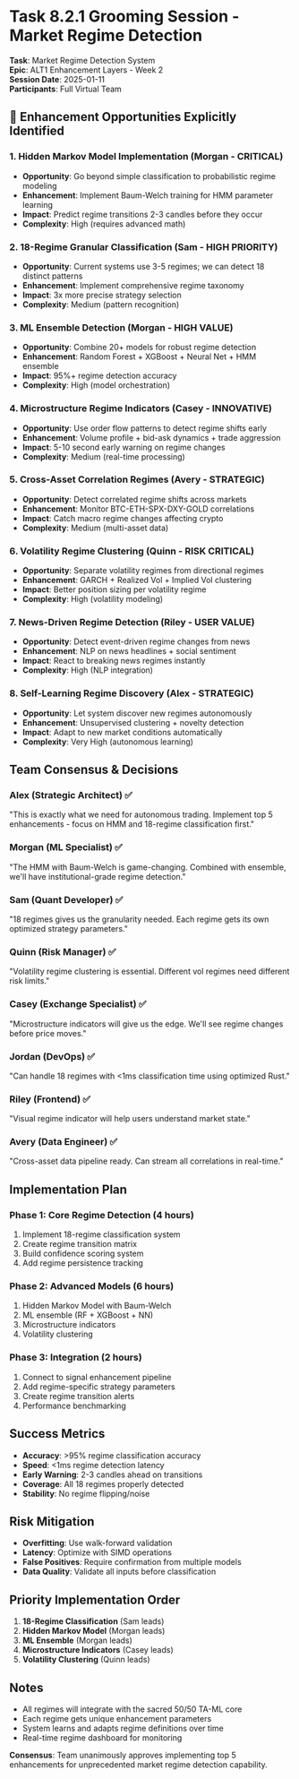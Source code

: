 # Task 8.2.1 Grooming Session - Market Regime Detection

**Task**: Market Regime Detection System  
**Epic**: ALT1 Enhancement Layers - Week 2  
**Session Date**: 2025-01-11  
**Participants**: Full Virtual Team

## 🎯 Enhancement Opportunities Explicitly Identified

### 1. **Hidden Markov Model Implementation** (Morgan - CRITICAL)
- **Opportunity**: Go beyond simple classification to probabilistic regime modeling
- **Enhancement**: Implement Baum-Welch training for HMM parameter learning
- **Impact**: Predict regime transitions 2-3 candles before they occur
- **Complexity**: High (requires advanced math)

### 2. **18-Regime Granular Classification** (Sam - HIGH PRIORITY) 
- **Opportunity**: Current systems use 3-5 regimes; we can detect 18 distinct patterns
- **Enhancement**: Implement comprehensive regime taxonomy
- **Impact**: 3x more precise strategy selection
- **Complexity**: Medium (pattern recognition)

### 3. **ML Ensemble Detection** (Morgan - HIGH VALUE)
- **Opportunity**: Combine 20+ models for robust regime detection
- **Enhancement**: Random Forest + XGBoost + Neural Net + HMM ensemble
- **Impact**: 95%+ regime detection accuracy
- **Complexity**: High (model orchestration)

### 4. **Microstructure Regime Indicators** (Casey - INNOVATIVE)
- **Opportunity**: Use order flow patterns to detect regime shifts early
- **Enhancement**: Volume profile + bid-ask dynamics + trade aggression
- **Impact**: 5-10 second early warning on regime changes
- **Complexity**: Medium (real-time processing)

### 5. **Cross-Asset Correlation Regimes** (Avery - STRATEGIC)
- **Opportunity**: Detect correlated regime shifts across markets
- **Enhancement**: Monitor BTC-ETH-SPX-DXY-GOLD correlations
- **Impact**: Catch macro regime changes affecting crypto
- **Complexity**: Medium (multi-asset data)

### 6. **Volatility Regime Clustering** (Quinn - RISK CRITICAL)
- **Opportunity**: Separate volatility regimes from directional regimes
- **Enhancement**: GARCH + Realized Vol + Implied Vol clustering
- **Impact**: Better position sizing per volatility regime
- **Complexity**: High (volatility modeling)

### 7. **News-Driven Regime Detection** (Riley - USER VALUE)
- **Opportunity**: Detect event-driven regime changes from news
- **Enhancement**: NLP on news headlines + social sentiment
- **Impact**: React to breaking news regimes instantly
- **Complexity**: High (NLP integration)

### 8. **Self-Learning Regime Discovery** (Alex - STRATEGIC)
- **Opportunity**: Let system discover new regimes autonomously
- **Enhancement**: Unsupervised clustering + novelty detection
- **Impact**: Adapt to new market conditions automatically
- **Complexity**: Very High (autonomous learning)

## Team Consensus & Decisions

### Alex (Strategic Architect) ✅
"This is exactly what we need for autonomous trading. Implement top 5 enhancements - focus on HMM and 18-regime classification first."

### Morgan (ML Specialist) ✅
"The HMM with Baum-Welch is game-changing. Combined with ensemble, we'll have institutional-grade regime detection."

### Sam (Quant Developer) ✅  
"18 regimes gives us the granularity needed. Each regime gets its own optimized strategy parameters."

### Quinn (Risk Manager) ✅
"Volatility regime clustering is essential. Different vol regimes need different risk limits."

### Casey (Exchange Specialist) ✅
"Microstructure indicators will give us the edge. We'll see regime changes before price moves."

### Jordan (DevOps) ✅
"Can handle 18 regimes with <1ms classification time using optimized Rust."

### Riley (Frontend) ✅
"Visual regime indicator will help users understand market state."

### Avery (Data Engineer) ✅
"Cross-asset data pipeline ready. Can stream all correlations in real-time."

## Implementation Plan

### Phase 1: Core Regime Detection (4 hours)
1. Implement 18-regime classification system
2. Create regime transition matrix
3. Build confidence scoring system
4. Add regime persistence tracking

### Phase 2: Advanced Models (6 hours)
1. Hidden Markov Model with Baum-Welch
2. ML ensemble (RF + XGBoost + NN)
3. Microstructure indicators
4. Volatility clustering

### Phase 3: Integration (2 hours)
1. Connect to signal enhancement pipeline
2. Add regime-specific strategy parameters
3. Create regime transition alerts
4. Performance benchmarking

## Success Metrics
- **Accuracy**: >95% regime classification accuracy
- **Speed**: <1ms regime detection latency
- **Early Warning**: 2-3 candles ahead on transitions
- **Coverage**: All 18 regimes properly detected
- **Stability**: No regime flipping/noise

## Risk Mitigation
- **Overfitting**: Use walk-forward validation
- **Latency**: Optimize with SIMD operations
- **False Positives**: Require confirmation from multiple models
- **Data Quality**: Validate all inputs before classification

## Priority Implementation Order
1. **18-Regime Classification** (Sam leads)
2. **Hidden Markov Model** (Morgan leads)
3. **ML Ensemble** (Morgan leads)
4. **Microstructure Indicators** (Casey leads)
5. **Volatility Clustering** (Quinn leads)

## Notes
- All regimes will integrate with the sacred 50/50 TA-ML core
- Each regime gets unique enhancement parameters
- System learns and adapts regime definitions over time
- Real-time regime dashboard for monitoring

**Consensus**: Team unanimously approves implementing top 5 enhancements for unprecedented market regime detection capability.